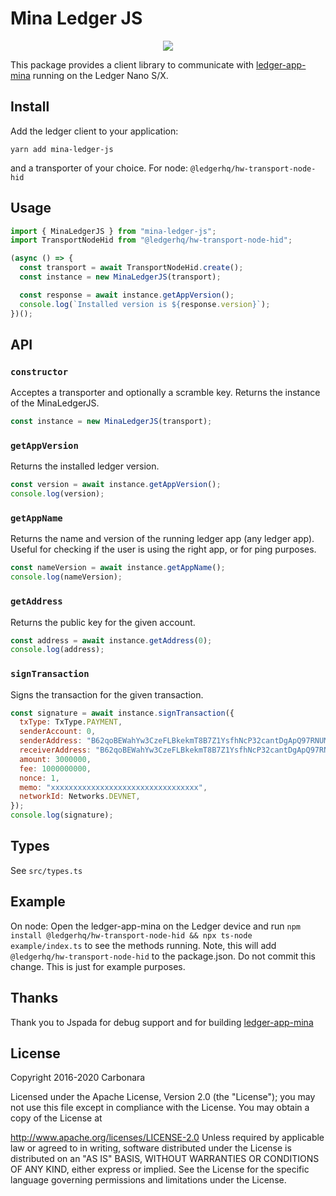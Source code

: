 # Mina Ledger JS
<p align="center"> 
  <img src="https://westake.club/assets/minaledgerjs.png">
</p>

This package provides a client library to communicate with [ledger-app-mina](https://github.com/jspada/ledger-app-mina) running on the Ledger Nano S/X.

## Install

Add the ledger client to your application:

```
yarn add mina-ledger-js
```

and a transporter of your choice. For node: `@ledgerhq/hw-transport-node-hid`

## Usage

```javascript
import { MinaLedgerJS } from "mina-ledger-js";
import TransportNodeHid from "@ledgerhq/hw-transport-node-hid";

(async () => {
  const transport = await TransportNodeHid.create();
  const instance = new MinaLedgerJS(transport);

  const response = await instance.getAppVersion();
  console.log(`Installed version is ${response.version}`);
})();
```

## API

### `constructor`

Acceptes a transporter and optionally a scramble key. Returns the instance of the MinaLedgerJS.

```javascript
const instance = new MinaLedgerJS(transport);
```

### `getAppVersion`

Returns the installed ledger version.

```javascript
const version = await instance.getAppVersion();
console.log(version);
```

### `getAppName`

Returns the name and version of the running ledger app (any ledger app). Useful for checking if the user is using the right app, or for ping purposes.

```javascript
const nameVersion = await instance.getAppName();
console.log(nameVersion);
```

### `getAddress`

Returns the public key for the given account.

```javascript
const address = await instance.getAddress(0);
console.log(address);
```

### `signTransaction`

Signs the transaction for the given transaction.

```javascript
const signature = await instance.signTransaction({
  txType: TxType.PAYMENT,
  senderAccount: 0,
  senderAddress: "B62qoBEWahYw3CzeFLBkekmT8B7Z1YsfhNcP32cantDgApQ97RNUMhT",
  receiverAddress: "B62qoBEWahYw3CzeFLBkekmT8B7Z1YsfhNcP32cantDgApQ97RNUMhT",
  amount: 3000000,
  fee: 1000000000,
  nonce: 1,
  memo: "xxxxxxxxxxxxxxxxxxxxxxxxxxxxxxxxx",
  networkId: Networks.DEVNET,
});
console.log(signature);
```

## Types

See `src/types.ts`

## Example

On node: Open the ledger-app-mina on the Ledger device and run `npm install @ledgerhq/hw-transport-node-hid && npx ts-node example/index.ts` to see the methods running.
Note, this will add `@ledgerhq/hw-transport-node-hid` to the package.json. Do not commit this change. This is just for example purposes.

## Thanks

Thank you to Jspada for debug support and for building [ledger-app-mina](https://github.com/jspada/ledger-app-mina)

## License

Copyright 2016-2020 Carbonara

Licensed under the Apache License, Version 2.0 (the "License"); you may not use this file except in compliance with the License. You may obtain a copy of the License at

http://www.apache.org/licenses/LICENSE-2.0
Unless required by applicable law or agreed to in writing, software distributed under the License is distributed on an "AS IS" BASIS, WITHOUT WARRANTIES OR CONDITIONS OF ANY KIND, either express or implied. See the License for the specific language governing permissions and limitations under the License.
